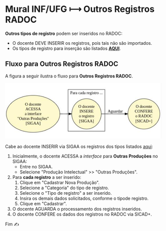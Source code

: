 # Mural INF/UFG &#x27FC; Outros Registros RADOC

**Outros tipos de registro** podem ser inseridos no RADOC:
- O docente DEVE INSERIR os registros, pois tais não são importados.
- Os tipos de registro para inserção são listados [**AQUI**](./outras-cont.md).

## Fluxo para Outros Registros RADOC

A figura a seguir ilustra o fluxo para **Outros Registros RADOC**.

<img src="../media/fluxo-outras.jpg" width="600">

Cabe ao docente INSERIR via SIGAA os registros dos tipos listados [aqui](./outras-cont.md):
1. Inicialmente, o docente ACESSA a _interface_ para **Outras Produções** no SIGAA:
   - Entre no SIGAA.
   - Selecione "Produção Intelectual" >> "Outras Produções".
1. Para **cada registro** a ser inserido:
   1. Clique em "Cadastrar Nova Produção".
   1. Selecione a "Categoria" do tipo de registro.
   1. Selecione o "Tipo de registro" a ser inserido.
   1. Insira os demais dados solicitados, conforme o tipode registro.
   1. Clique em "Cadastrar".
1. O docente AGUARDA o processamento dos registros inseridos.
1. O docente CONFERE os dados dos registros no RADOC via SICAD+.

Fim &#9997;
